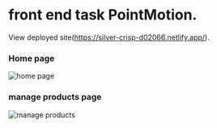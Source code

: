 # front end task PointMotion.

View deployed site(https://silver-crisp-d02066.netlify.app/).

### Home page 
![home page](https://user-images.githubusercontent.com/31813770/168231407-4652adf8-7d5e-47cc-add4-0dda9ad951d2.png)

### manage products page
![manage products](https://user-images.githubusercontent.com/31813770/168231617-7fd8c493-aba5-420b-a234-4ba3ed05b288.png)



